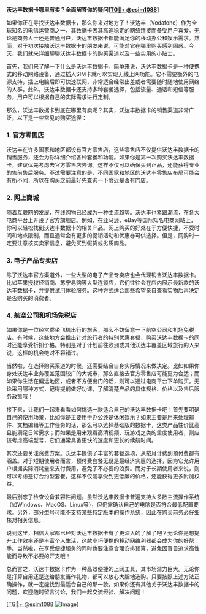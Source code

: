 **沃达丰数据卡哪里有卖？全面解答你的疑问[[TG💪+ @esim1088](https://t.me/s/esim1088)]**

如果你正在寻找沃达丰数据卡，那么你来对地方了！沃达丰（Vodafone）作为全球知名的电信运营商之一，其数据卡因其高速稳定的网络连接而备受用户喜爱。无论是商务人士还是普通用户，沃达丰数据卡都能满足你的移动办公和娱乐需求。然而，对于初次接触沃达丰数据卡的朋友来说，可能对它在哪里购买感到困惑。今天，我们就来详细聊聊沃达丰数据卡的购买渠道以及一些实用的小贴士。

首先，我们来了解一下什么是沃达丰数据卡。简单来说，沃达丰数据卡是一种便携式的移动网络设备，通过插入SIM卡就可以实现无线上网功能。它不需要额外的电源支持，插上电脑后即可快速联网，非常适合经常出差或者需要随时随地使用网络的人群。此外，沃达丰数据卡还支持多种套餐选择，包括流量、通话和短信等服务，用户可以根据自己的实际需求进行定制。

那么，沃达丰数据卡到底在哪里有卖呢？其实，沃达丰数据卡的销售渠道非常广泛，以下是一些常见的购买途径：

### 1. 官方零售店
沃达丰在许多国家和地区都设有官方零售店，这些零售店不仅提供沃达丰数据卡的销售服务，还会为你详细介绍各种套餐和功能。如果你是第一次购买沃达丰数据卡，建议优先考虑去官方零售店咨询。这样不仅可以确保买到正品，还能获得专业的售前售后服务。不过需要注意的是，不同国家和地区的沃达丰零售店布局可能会有所不同，所以在购买之前最好先查询一下附近是否有门店。

### 2. 网上商城
随着互联网的发展，在线购物已经成为一种主流趋势。沃达丰也紧跟潮流，在各大电商平台上开设了官方旗舰店。例如，在亚马逊、eBay等国际知名电商网站上，你可以轻松找到沃达丰数据卡的相关产品。网上购买的好处在于方便快捷，不受时间和地点限制，而且通常会有更多的促销活动和优惠券可供选择。但是，网购时一定要注意核实卖家信息，避免买到假货或劣质商品。

### 3. 电子产品专卖店
除了沃达丰官方渠道外，一些大型的电子产品专卖店也会代理销售沃达丰数据卡。比如苹果授权经销商、苏宁易购等大型连锁店，它们往往会在店内展示最新款的沃达丰数据卡，并提供试用体验服务。这种方式适合那些希望亲自查看实物后再决定是否购买的消费者。

### 4. 航空公司和机场免税店
如果你是一位经常乘坐飞机出行的旅客，那么不妨留意一下航空公司和机场免税店。有时候，这些地方会推出针对旅行者的特别优惠套餐，购买沃达丰数据卡的同时还能享受折扣价格。特别是对于计划前往欧洲或其他沃达丰覆盖区域旅行的人来说，这样的机会绝对不容错过。

当然啦，在选择购买渠道的时候，还需要结合自身实际情况来做决定。比如如果你身处沃达丰业务覆盖范围较广的大城市，那么直接去官方零售店可能更为合适；而如果你生活在偏远地区，或者不方便出门的话，则可以通过电商平台下单购买。无论采用哪种方式，记得提前做好功课，了解清楚产品的具体规格、价格以及售后服务政策哦！

接下来，让我们一起来看看如何挑选一款适合自己的沃达丰数据卡吧！首先要明确自己的使用场景，比如你是主要用于办公还是休闲娱乐？如果主要是用来处理邮件、文档编辑等工作任务的话，那么可以选择基础版的数据卡，这类产品性价比高且能满足日常需求；而如果是用来观看高清视频、玩游戏之类的重度使用者，则应该考虑高端型号，它们通常具备更快的速度和更长的续航时间。

其次还要关注资费方案。沃达丰提供了丰富的套餐选项，从按月计费到预付费都有涵盖。对于短期使用者而言，预付费套餐无疑是最经济实惠的选择，因为它允许用户根据实际消耗量来支付费用，避免了不必要的浪费。而对于长期使用者来说，则可以考虑签订合约型套餐，这样不仅能享受到更低廉的价格，还能获得更多附加权益。

最后别忘了检查设备兼容性问题。虽然沃达丰数据卡普遍支持大多数主流操作系统（如Windows、MacOS、Linux等），但仍需确认自己的电脑是否符合最低配置要求。另外，部分型号可能不支持某些特定版本的操作系统，因此在购买前务必仔细核对相关信息。

说到这里，相信大家都已经对沃达丰数据卡有了更深入的了解了吧？无论你是想提升工作效率还是丰富个人生活，这款小巧便携的移动网络利器都会成为你的好帮手。当然啦，在享受便捷服务的同时也要注意合理安排预算，避免因盲目追求高性能而导致不必要的开支哦！

总而言之，沃达丰数据卡作为一种高效便捷的上网工具，其市场潜力巨大。无论你是打算自用还是送给朋友当作礼物，都可以放心大胆地选购。只要按照上述方法正确操作，就一定能找到最适合自己的那一款。如果你还有其他关于沃达丰数据卡的问题，欢迎随时留言讨论，我们一起交流经验、解决问题！

[[TG💪+ @esim1088](https://t.me/s/esim1088) ![Image](https://i.postimg.cc/4NQfJmqS/Snipaste-2025-05-13-00-14-12.png)]